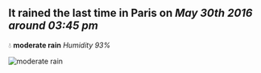 ## It rained the last time in Paris on *May 30th 2016 around 03:45 pm*
💧  **moderate rain** *Humidity 93%*

![moderate rain](http://openweathermap.org/img/w/10d.png)
